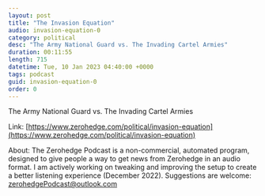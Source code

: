 ```yaml
---
layout: post
title: "The Invasion Equation"
audio: invasion-equation-0
category: political
desc: "The Army National Guard vs. The Invading Cartel Armies"
duration: 00:11:55
length: 715
datetime: Tue, 10 Jan 2023 04:40:00 +0000
tags: podcast
guid: invasion-equation-0
order: 0
---
```

The Army National Guard vs. The Invading Cartel Armies

Link: [https://www.zerohedge.com/political/invasion-equation](https://www.zerohedge.com/political/invasion-equation)

About: The Zerohedge Podcast is a non-commercial, automated program, designed to give people a way to get news from Zerohedge in an audio format.  I am actively working on tweaking and improving the setup to create a better listening experience (December 2022).  Suggestions are welcome: [zerohedgePodcast@outlook.com](mailto:zerohedgePodcast@outlook.com)